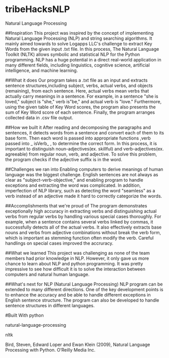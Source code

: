 # tribeHacksNLP
Natural Language Processing

##Inspiration
This project was inspired by the concept of implementing Natural Language Processing (NLP) and string searching algorithms. It mainly aimed towards to solve Logapps LLC's challenge to extract Key Words from the given input .txt file. In this process, The Natural Language Toolkit (NLTK) allows symbolic and statistical NLP for the Python programming. NLP has a huge potential in a direct real-world application in many different fields, including linguistics, cognitive science, artificial intelligence, and machine learning.

##What it does
Our program takes a .txt file as an input and extracts sentence structures,including subject, verbs, actual verbs, and objects (remaining), from each sentence. Here, actual verbs mean verbs that actually carry meanings in a sentence. For example, in a sentence "she is loved," subject is "she," verb is"be," and actual verb is "love." Furthermore, using the given table of Key Word scores, the program also presents the sum of Key Word score of each sentence. Finally, the program arranges collected data in .csv file output.

##How we built it
After reading and decomposing the paragraphs and sentences, it detects words from a sentence and convert each of them to its base form. Then each word is passed into appropriate functions ,verb passed into _ isVerb_ , to determine the correct form. In this process, it is important to distinguish noun-adjectives(ex. skillful) and verb-adjectives(ex. agreeable) from regular noun, verb, and adjective. To solve this problem, the program checks if the adjective suffix is in the word.

##Challenges we ran into
Enabling computers to derive meanings of human language was the biggest challenge. English sentences are not always as clear as "subject-verb-objective," and enabling program to handle exceptions and extracting the word was complicated. In addition, imperfection of NLP library, such as detecting the word "seamless" as a verb instead of an adjective made it hard to correctly categorize the words.

##Accomplishments that we're proud of
The program demonstrates exceptionally high accuracy in extracting verbs and distinguishing actual verbs from regular verbs by handling various special cases thoroughly. For example, when a sentence contains several verbs linked by commas, it successfully detects all of the actual verbs. It also effectively extracts base nouns and verbs from adjective combinations without break the verb form, which is important as stemming function often modify the verb. Careful handlings on special cases improved the accruracy.

##What we learned
This project was challenging as none of the team members had prior knowledge in NLP. However, it only gave us more chance to learn about NLP and python programming. It was pretty impressive to see how difficult it is to solve the interaction between computers and natural human language.

##What's next for NLP (Natural Language Processing)
NLP program can be extended to many different directions. One of the key development points is to enhance the accuracy and be able to handle different exceptions in English sentence structure. The program can also be developed to handle sentence structures in different languages.

#Built With
python

natural-language-processing

nltk

Bird, Steven, Edward Loper and Ewan Klein (2009), Natural Language Processing with Python. O’Reilly Media Inc.
